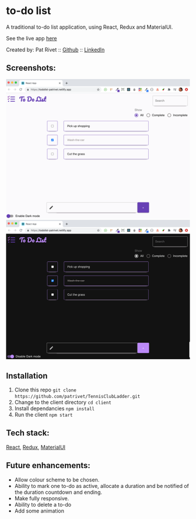 # to-do list
A traditional to-do list application, using React, Redux and MaterialUI.

See the live app [here](https://todolist-patrivet.netlify.app/) 

Created by:  Pat Rivet :: [Github](https://github.com/patrivet/) :: [LinkedIn](https://www.linkedin.com/in/pat-rivet/)

## Screenshots:
![Screenshot one](/assets/to-do-list-whiteTheme.png)
![Screenshot two](/assets/to-do-list-darkTheme.png)

## Installation

 1. Clone this repo ```git clone https://github.com/patrivet/TennisClubLadder.git```
 2. Change to the client directory ```cd client```
 3. Install dependancies ```npm install```
 4. Run the client ```npm start```
 
## Tech stack:

[React](https://reactjs.org), [Redux](https://redux.js.org/), [MaterialUI](https://material-ui.com/)

## Future enhancements:

- Allow colour scheme to be chosen.
- Ability to mark one to-do as active, allocate a duration and be notified of the duration countdown and ending.
- Make fully responsive.
- Ability to delete a to-do
- Add some animation
